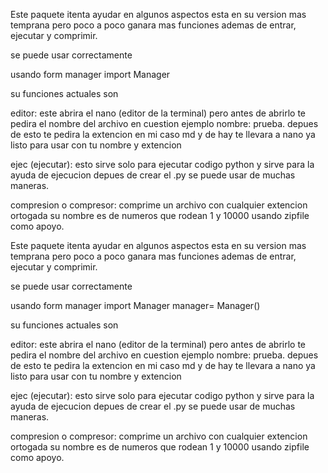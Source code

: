 
Este paquete itenta ayudar en algunos 
aspectos esta en su version mas temprana 
pero poco a poco ganara mas funciones
 ademas de entrar, ejecutar y comprimir.

se puede usar correctamente

usando form manager import Manager 

su funciones actuales son

editor: este abrira el nano
 (editor de la terminal) pero
 antes de abrirlo te pedira el nombre
 del archivo en cuestion 
ejemplo nombre: prueba. depues de esto
 te pedira la extencion en mi caso md
 y de hay te llevara a nano ya listo 
para usar con tu nombre y extencion

ejec (ejecutar): esto sirve 
solo para ejecutar codigo python y sirve 
para la ayuda de ejecucion depues de 
crear el .py se puede usar de muchas maneras.

compresion o compresor: comprime un
 archivo con cualquier extencion 
ortogada su nombre es de numeros
que rodean 1 y 10000 usando zipfile como apoyo.

Este paquete itenta ayudar en algunos aspectos esta 
en su version mas temprana pero poco a poco ganara mas
funciones ademas de entrar, ejecutar y comprimir. 

se puede usar correctamente 

usando 
form manager import Manager 
manager= Manager()

su funciones actuales son

editor: este abrira el nano
 (editor de la terminal) 
pero antes de abrirlo te pedira 
el nombre del archivo 
en cuestion ejemplo nombre: prueba.
depues de esto te pedira la extencion en mi caso md
y de hay te llevara a nano ya listo para usar con
tu nombre y extencion

ejec (ejecutar): esto sirve solo para ejecutar codigo 
python y sirve para la ayuda de ejecucion depues de 
crear el .py se puede usar de muchas maneras.

compresion o compresor: comprime un archivo con 
cualquier extencion ortogada su nombre es de numeros 
que rodean 1 y 10000 usando zipfile como apoyo.

